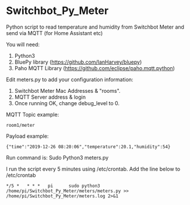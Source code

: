 # Switchbot_Py_Meter
Python script to read temperature and humidity from Switchbot Meter and send via MQTT (for Home Assistant etc)

You will need:
1. Python3
2. BluePy library (https://github.com/IanHarvey/bluepy)
3. Paho MQTT Library (https://github.com/eclipse/paho.mqtt.python)

Edit meters.py to add your configuration information:
1. Switchbot Meter Mac Addresses & "rooms".
2. MQTT Server address & login
3. Once running OK, change debug_level to 0. 

MQTT Topic example:
```
room1/meter
```
Payload example:
```
{"time":"2019-12-26 08:20:06","temperature":20.1,"humidity":54}
```
Run command is: 
Sudo Python3 meters.py

I run the script every 5 minutes using /etc/crontab. Add the line below to /etc/crontab
```
*/5 *   * * *   pi      sudo python3 /home/pi/Switchbot_Py_Meter/meters/meters.py >> /home/pi/Switchbot_Py_Meter/meters.log 2>&1
```

